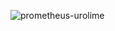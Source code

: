 
![prometheus-urolime](https://user-images.githubusercontent.com/11266795/194316953-56f55c50-0005-444a-8c2a-174db9fe6825.png)
